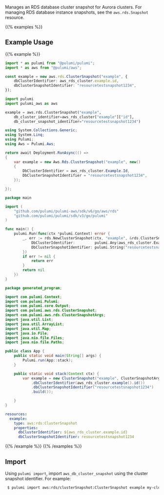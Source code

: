 Manages an RDS database cluster snapshot for Aurora clusters. For managing RDS database instance snapshots, see the `aws.rds.Snapshot` resource.

{{% examples %}}
## Example Usage
{{% example %}}

```typescript
import * as pulumi from "@pulumi/pulumi";
import * as aws from "@pulumi/aws";

const example = new aws.rds.ClusterSnapshot("example", {
    dbClusterIdentifier: aws_rds_cluster.example.id,
    dbClusterSnapshotIdentifier: "resourcetestsnapshot1234",
});
```
```python
import pulumi
import pulumi_aws as aws

example = aws.rds.ClusterSnapshot("example",
    db_cluster_identifier=aws_rds_cluster["example"]["id"],
    db_cluster_snapshot_identifier="resourcetestsnapshot1234")
```
```csharp
using System.Collections.Generic;
using System.Linq;
using Pulumi;
using Aws = Pulumi.Aws;

return await Deployment.RunAsync(() => 
{
    var example = new Aws.Rds.ClusterSnapshot("example", new()
    {
        DbClusterIdentifier = aws_rds_cluster.Example.Id,
        DbClusterSnapshotIdentifier = "resourcetestsnapshot1234",
    });

});
```
```go
package main

import (
	"github.com/pulumi/pulumi-aws/sdk/v6/go/aws/rds"
	"github.com/pulumi/pulumi/sdk/v3/go/pulumi"
)

func main() {
	pulumi.Run(func(ctx *pulumi.Context) error {
		_, err := rds.NewClusterSnapshot(ctx, "example", &rds.ClusterSnapshotArgs{
			DbClusterIdentifier:         pulumi.Any(aws_rds_cluster.Example.Id),
			DbClusterSnapshotIdentifier: pulumi.String("resourcetestsnapshot1234"),
		})
		if err != nil {
			return err
		}
		return nil
	})
}
```
```java
package generated_program;

import com.pulumi.Context;
import com.pulumi.Pulumi;
import com.pulumi.core.Output;
import com.pulumi.aws.rds.ClusterSnapshot;
import com.pulumi.aws.rds.ClusterSnapshotArgs;
import java.util.List;
import java.util.ArrayList;
import java.util.Map;
import java.io.File;
import java.nio.file.Files;
import java.nio.file.Paths;

public class App {
    public static void main(String[] args) {
        Pulumi.run(App::stack);
    }

    public static void stack(Context ctx) {
        var example = new ClusterSnapshot("example", ClusterSnapshotArgs.builder()        
            .dbClusterIdentifier(aws_rds_cluster.example().id())
            .dbClusterSnapshotIdentifier("resourcetestsnapshot1234")
            .build());

    }
}
```
```yaml
resources:
  example:
    type: aws:rds:ClusterSnapshot
    properties:
      dbClusterIdentifier: ${aws_rds_cluster.example.id}
      dbClusterSnapshotIdentifier: resourcetestsnapshot1234
```
{{% /example %}}
{{% /examples %}}

## Import

Using `pulumi import`, import `aws_db_cluster_snapshot` using the cluster snapshot identifier. For example:

```sh
 $ pulumi import aws:rds/clusterSnapshot:ClusterSnapshot example my-cluster-snapshot
```
 